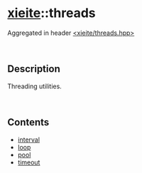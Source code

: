 # [xieite](./xieite.md)\:\:threads
Aggregated in header [<xieite/threads.hpp>](../../include/xieite/threads.hpp)

&nbsp;

## Description
Threading utilities.

&nbsp;

## Contents
- [interval](./namespaces/threads/interval.md)
- [loop](./namespaces/threads/loop.md)
- [pool](./namespaces/threads/pool.md)
- [timeout](./namespaces/threads/timeout.md)
